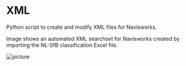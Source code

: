 # XML
Python script to create and modify XML files for Navisworks.

Image shows an automated XML searchset for Navisworks created by importing the NL-SfB classification Excel file.


![picture](https://github.com/C-Claus/XML/blob/master/xml_navisworks.png?raw=true)
